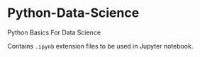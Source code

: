 # Python-Data-Science
Python Basics For Data Science

Contains `.ipynb` extension files to be used in Jupyter notebook.
